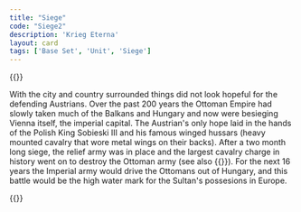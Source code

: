 ```yaml
---
title: "Siege"
code: "Siege2"
description: 'Krieg Eterna'
layout: card
tags: ['Base Set', 'Unit', 'Siege']
---
```

{{<card-detail-page title="Siege2" artwork="The relief of Vienna by Frans Geffels (1694)">}}
<p>
 With the city and country surrounded things did not look hopeful for the defending Austrians. Over the past 200 years the Ottoman Empire had slowly taken much of the Balkans and Hungary and now were besieging Vienna itself, the imperial capital.  The Austrian's only hope laid in the hands of the Polish King Sobieski III and his famous winged hussars (heavy mounted cavalry that wore metal wings on their backs). After a two month long siege, the relief army was in place and the largest cavalry charge in history went on to destroy the Ottoman army (see also {{<cardlink name="Cavalry" code="cavalry">}}). For the next 16 years the Imperial army would drive the Ottomans out of Hungary, and this battle would be the high water mark for the Sultan's possesions in Europe.

</p> 
{{</card-detail-page>}}